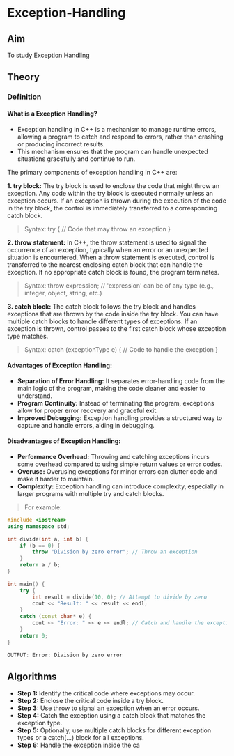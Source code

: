 # Exception-Handling
## Aim 
To study Exception Handling

## Theory
### Definition
#### What is a Exception Handling?
- Exception handling in C++ is a mechanism to manage runtime errors, allowing a program to catch and respond to errors, rather than crashing or producing incorrect results.
- This mechanism ensures that the program can handle unexpected situations gracefully and continue to run.
  
The primary components of exception handling in C++ are:

**1. try block:** 
The try block is used to enclose the code that might throw an exception. Any code within the try block is executed normally unless an exception occurs. If an exception is thrown during the execution of the code in the try block, the control is immediately transferred to a corresponding catch block.
> Syntax:
try {
    // Code that may throw an exception
}

**2. throw statement:** 
In C++, the throw statement is used to signal the occurrence of an exception, typically when an error or an unexpected situation is encountered. When a throw statement is executed, control is transferred to the nearest enclosing catch block that can handle the exception. If no appropriate catch block is found, the program terminates.
> Syntax:
throw expression; // 'expression' can be of any type (e.g., integer, object, string, etc.)

**3. catch block:** 
The catch block follows the try block and handles exceptions that are thrown by the code inside the try block. You can have multiple catch blocks to handle different types of exceptions. If an exception is thrown, control passes to the first catch block whose exception type matches.
> Syntax:
catch (exceptionType e) {
    // Code to handle the exception
}

#### Advantages of Exception Handling:
- **Separation of Error Handling:** It separates error-handling code from the main logic of the program, making the code cleaner and easier to understand.
- **Program Continuity:** Instead of terminating the program, exceptions allow for proper error recovery and graceful exit.
- **Improved Debugging:** Exception handling provides a structured way to capture and handle errors, aiding in debugging.

#### Disadvantages of Exception Handling:
- **Performance Overhead:** Throwing and catching exceptions incurs some overhead compared to using simple return values or error codes.
- **Overuse:** Overusing exceptions for minor errors can clutter code and make it harder to maintain.
- **Complexity:** Exception handling can introduce complexity, especially in larger programs with multiple try and catch blocks.

> For example:
```cpp
#include <iostream>
using namespace std;

int divide(int a, int b) {
    if (b == 0) {
        throw "Division by zero error"; // Throw an exception
    }
    return a / b;
}

int main() {
    try {
        int result = divide(10, 0); // Attempt to divide by zero
        cout << "Result: " << result << endl;
    }
    catch (const char* e) {
        cout << "Error: " << e << endl; // Catch and handle the exception
    }
    return 0;
}

OUTPUT: Error: Division by zero error
```

## Algorithms
- **Step 1:** Identify the critical code where exceptions may occur.
- **Step 2:** Enclose the critical code inside a try block.
- **Step 3:** Use throw to signal an exception when an error occurs.
- **Step 4:** Catch the exception using a catch block that matches the exception type.
- **Step 5:** Optionally, use multiple catch blocks for different exception types or a catch(...) block for all exceptions.
- **Step 6:** Handle the exception inside the ca
